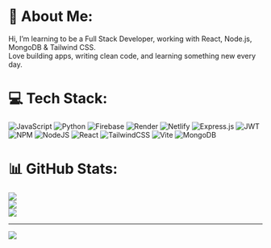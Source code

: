<img src="[https://raw.githubusercontent.com/DennisHartrampf/DennisHartrampf/master/img/header.jpg](https://github.com/kawser-ahmed-nihad/kawser-ahmed-nihad/blob/main/Banner.png)" alt="">

# 💫 About Me:
Hi, I’m learning to be a Full Stack Developer, working with React, Node.js, MongoDB & Tailwind CSS.<br>Love building apps, writing clean code, and learning something new every day. 


# 💻 Tech Stack:
![JavaScript](https://img.shields.io/badge/javascript-%23323330.svg?style=for-the-badge&logo=javascript&logoColor=%23F7DF1E) ![Python](https://img.shields.io/badge/python-3670A0?style=for-the-badge&logo=python&logoColor=ffdd54) ![Firebase](https://img.shields.io/badge/firebase-%23039BE5.svg?style=for-the-badge&logo=firebase) ![Render](https://img.shields.io/badge/Render-%46E3B7.svg?style=for-the-badge&logo=render&logoColor=white) ![Netlify](https://img.shields.io/badge/netlify-%23000000.svg?style=for-the-badge&logo=netlify&logoColor=#00C7B7) ![Express.js](https://img.shields.io/badge/express.js-%23404d59.svg?style=for-the-badge&logo=express&logoColor=%2361DAFB) ![JWT](https://img.shields.io/badge/JWT-black?style=for-the-badge&logo=JSON%20web%20tokens) ![NPM](https://img.shields.io/badge/NPM-%23CB3837.svg?style=for-the-badge&logo=npm&logoColor=white) ![NodeJS](https://img.shields.io/badge/node.js-6DA55F?style=for-the-badge&logo=node.js&logoColor=white) ![React](https://img.shields.io/badge/react-%2320232a.svg?style=for-the-badge&logo=react&logoColor=%2361DAFB) ![TailwindCSS](https://img.shields.io/badge/tailwindcss-%2338B2AC.svg?style=for-the-badge&logo=tailwind-css&logoColor=white) ![Vite](https://img.shields.io/badge/vite-%23646CFF.svg?style=for-the-badge&logo=vite&logoColor=white) ![MongoDB](https://img.shields.io/badge/MongoDB-%234ea94b.svg?style=for-the-badge&logo=mongodb&logoColor=white)
# 📊 GitHub Stats:
![](https://github-readme-stats.vercel.app/api?username=kawser-ahmed-nihad&theme=dark&hide_border=false&include_all_commits=false&count_private=false)<br/>
![](https://nirzak-streak-stats.vercel.app/?user=kawser-ahmed-nihad&theme=dark&hide_border=false)<br/>
![](https://github-readme-stats.vercel.app/api/top-langs/?username=kawser-ahmed-nihad&theme=dark&hide_border=false&include_all_commits=false&count_private=false&layout=compact)

---
[![](https://visitcount.itsvg.in/api?id=kawser-ahmed-nihad&icon=0&color=0)](https://visitcount.itsvg.in)

<!-- Proudly created with GPRM ( https://gprm.itsvg.in ) -->
